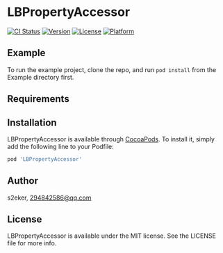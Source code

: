 # LBPropertyAccessor

[![CI Status](https://img.shields.io/travis/s2eker/LBPropertyAccessor.svg?style=flat)](https://travis-ci.org/s2eker/LBPropertyAccessor)
[![Version](https://img.shields.io/cocoapods/v/LBPropertyAccessor.svg?style=flat)](https://cocoapods.org/pods/LBPropertyAccessor)
[![License](https://img.shields.io/cocoapods/l/LBPropertyAccessor.svg?style=flat)](https://cocoapods.org/pods/LBPropertyAccessor)
[![Platform](https://img.shields.io/cocoapods/p/LBPropertyAccessor.svg?style=flat)](https://cocoapods.org/pods/LBPropertyAccessor)

## Example

To run the example project, clone the repo, and run `pod install` from the Example directory first.

## Requirements

## Installation

LBPropertyAccessor is available through [CocoaPods](https://cocoapods.org). To install
it, simply add the following line to your Podfile:

```ruby
pod 'LBPropertyAccessor'
```

## Author

s2eker, 294842586@qq.com

## License

LBPropertyAccessor is available under the MIT license. See the LICENSE file for more info.
